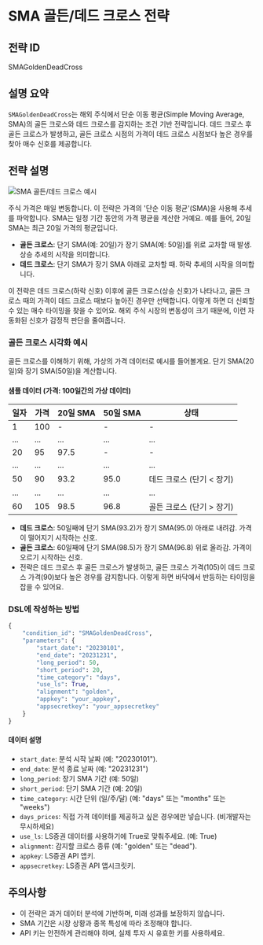 # SMA 골든/데드 크로스 전략

## 전략 ID
SMAGoldenDeadCross

## 설명 요약

`SMAGoldenDeadCross`는 해외 주식에서 단순 이동 평균(Simple Moving Average, SMA)의 골든 크로스와 데드 크로스를 감지하는 조건 기반 전략입니다. 데드 크로스 후 골든 크로스가 발생하고, 골든 크로스 시점의 가격이 데드 크로스 시점보다 높은 경우를 찾아 매수 신호를 제공합니다. 

## 전략 설명

![SMA 골든/데드 크로스 예시](https://cafeptthumb-phinf.pstatic.net/MjAyNTEwMDhfMjIy/MDAxNzU5ODUwNzc2Nzc4.T8jOgSjpbDQPU0Q35UEgKanVbNFX-FCGsLZq9iZya_cg.-AvHSunDeWxif-pjCZsqp0wbdnIal20Cn4VF3rZ1fSMg.PNG/%EA%B3%A8%EB%93%A0_%EB%8D%B0%EB%93%9C.png?type=w1600)

주식 가격은 매일 변동합니다. 이 전략은 가격의 '단순 이동 평균'(SMA)을 사용해 추세를 파악합니다. SMA는 일정 기간 동안의 가격 평균을 계산한 거예요. 예를 들어, 20일 SMA는 최근 20일 가격의 평균입니다.

- **골든 크로스**: 단기 SMA(예: 20일)가 장기 SMA(예: 50일)를 위로 교차할 때 발생. 상승 추세의 시작을 의미합니다.
- **데드 크로스**: 단기 SMA가 장기 SMA 아래로 교차할 때. 하락 추세의 시작을 의미합니다.

이 전략은 데드 크로스(하락 신호) 이후에 골든 크로스(상승 신호)가 나타나고, 골든 크로스 때의 가격이 데드 크로스 때보다 높아진 경우만 선택합니다. 이렇게 하면 더 신뢰할 수 있는 매수 타이밍을 찾을 수 있어요. 해외 주식 시장의 변동성이 크기 때문에, 이런 자동화된 신호가 감정적 판단을 줄여줍니다.

### 골든 크로스 시각화 예시

골든 크로스를 이해하기 위해, 가상의 가격 데이터로 예시를 들어볼게요. 단기 SMA(20일)와 장기 SMA(50일)을 계산합니다.

#### 샘플 데이터 (가격: 100일간의 가상 데이터)

| 일자 | 가격 | 20일 SMA | 50일 SMA | 상태          |
|------|------|----------|----------|---------------|
| 1    | 100  | -        | -        | -             |
| ...  | ...  | ...      | ...      | ...           |
| 20   | 95   | 97.5     | -        | -             |
| ...  | ...  | ...      | ...      | ...           |
| 50   | 90   | 93.2     | 95.0     | 데드 크로스 (단기 < 장기) |
| ...  | ...  | ...      | ...      | ...           |
| 60   | 105  | 98.5     | 96.8     | 골든 크로스 (단기 > 장기) |

- **데드 크로스**: 50일째에 단기 SMA(93.2)가 장기 SMA(95.0) 아래로 내려감. 가격이 떨어지기 시작하는 신호.
- **골든 크로스**: 60일째에 단기 SMA(98.5)가 장기 SMA(96.8) 위로 올라감. 가격이 오르기 시작하는 신호.
- 전략은 데드 크로스 후 골든 크로스가 발생하고, 골든 크로스 가격(105)이 데드 크로스 가격(90)보다 높은 경우를 감지합니다. 이렇게 하면 바닥에서 반등하는 타이밍을 잡을 수 있어요.

### DSL에 작성하는 방법
```python
{
    "condition_id": "SMAGoldenDeadCross",
    "parameters": {
        "start_date": "20230101",
        "end_date": "20231231",
        "long_period": 50,
        "short_period": 20,
        "time_category": "days",
        "use_ls": True,
        "alignment": "golden",
        "appkey": "your_appkey",
        "appsecretkey": "your_appsecretkey"
    }
}

```

#### 데이터 설명
- `start_date`: 분석 시작 날짜 (예: "20230101").
- `end_date`: 분석 종료 날짜 (예: "20231231")
- `long_period`: 장기 SMA 기간 (예: 50일)
- `short_period`: 단기 SMA 기간 (예: 20일)
- `time_category`: 시간 단위 (일/주/달) (예: "days" 또는 "months" 또는 "weeks")
- `days_prices`: 직접 가격 데이터를 제공하고 싶은 경우에만 넣습니다. (비개발자는 무시하세요)
- `use_ls`: LS증권 데이터를 사용하기에 True로 맞춰주세요. (예: True)
- `alignment`: 감지할 크로스 종류 (예: "golden" 또는 "dead").
- `appkey`: LS증권 API 앱키.
- `appsecretkey`: LS증권 API 앱시크릿키.


## 주의사항

- 이 전략은 과거 데이터 분석에 기반하며, 미래 성과를 보장하지 않습니다.
- SMA 기간은 시장 상황과 종목 특성에 따라 조정해야 합니다.
- API 키는 안전하게 관리해야 하며, 실제 투자 시 유효한 키를 사용하세요.